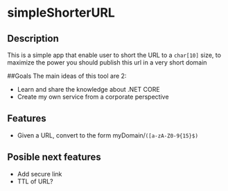 # simpleShorterURL

## Description
This is a simple app that enable user to short the URL to a `char[10]` size, to maximize the power you should publish this url in a very short domain

##Goals
The main ideas of this tool are 2:
* Learn and share the knowledge about .NET CORE
* Create my own service from a corporate perspective


## Features

* Given a URL, convert to the form  myDomain/`([a-zA-Z0-9{15}$)`


## Posible next features
* Add secure link
* TTL of URL?
